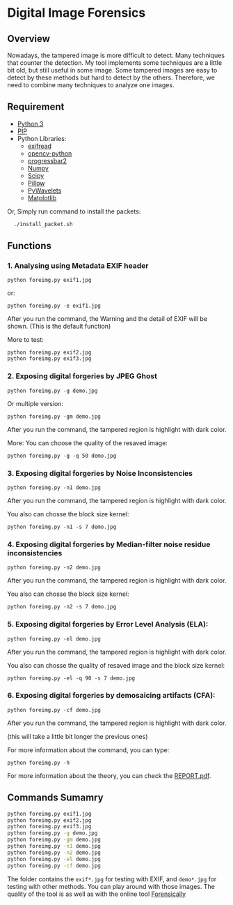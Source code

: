 # Digital Image Forensics

## Overview
Nowadays, the tampered image is more difficult to detect. Many techniques that counter the detection. My tool implements some techniques are a little bit old, but still useful in some image. Some tampered images are easy to detect by these methods but hard to detect by the others. Therefore, we need to combine many techniques to analyze one images.

## Requirement
* [Python 3](https://www.python.org/)
* [PIP](https://pip.pypa.io/en/stable/installing/)
* Python Libraries:
  * [exifread](https://pypi.org/project/ExifRead/)
  * [opencv-python](https://pypi.org/project/opencv-python/)
  * [progressbar2](https://pypi.org/project/progressbar2/)
  * [Numpy](http://www.numpy.org/)
  * [Scipy](https://www.scipy.org/install.html)
  * [Pillow](https://pillow.readthedocs.io/en/5.1.x/installation.html)
  * [PyWavelets](http://pywavelets.readthedocs.io/en/latest/)
  * [Matplotlib](https://matplotlib.org/users/installing.html)

Or, Simply run command to install the packets:
```bash
  ./install_packet.sh
```
 
## Functions
### 1. Analysing using Metadata EXIF header
```
python foreimg.py exif1.jpg
```
or:
```
python foreimg.py -e exif1.jpg
```

After you run the command, the Warning and the detail of EXIF will be shown.
(This is the default function)

More to test:
```
python foreimg.py exif2.jpg
python foreimg.py exif3.jpg
```

### 2. Exposing digital forgeries by JPEG Ghost
```
python foreimg.py -g demo.jpg
```

Or multiple version:

```
python foreimg.py -gm demo.jpg
```

After you run the command, the tampered region is highlight with dark color.

More:
You can choose the quality of the resaved image:

```
python foreimg.py -g -q 50 demo.jpg
```

### 3. Exposing digital forgeries by Noise Inconsistencies
```
python foreimg.py -n1 demo.jpg
```
After you run the command, the tampered region is highlight with dark color.

You also can chosse the block size kernel:

```
python foreimg.py -n1 -s 7 demo.jpg
```

### 4. Exposing digital forgeries by Median-filter noise residue inconsistencies
```
python foreimg.py -n2 demo.jpg
```
After you run the command, the tampered region is highlight with dark color.

You also can chosse the block size kernel:

```
python foreimg.py -n2 -s 7 demo.jpg
```

### 5. Exposing digital forgeries by Error Level Analysis (ELA):
```
python foreimg.py -el demo.jpg
```
After you run the command, the tampered region is highlight with dark color.

You also can chosse the quality of resaved image and the block size kernel:

```
python foreimg.py -el -q 90 -s 7 demo.jpg
```

### 6. Exposing digital forgeries by demosaicing artifacts (CFA):
```
python foreimg.py -cf demo.jpg
```
After you run the command, the tampered region is highlight with dark color.

(this will take a little bit longer the previous ones)


For more information about the command, you can type:

```
python foreimg.py -h
```

For more information about the theory, you can check the [REPORT.pdf](https://github.com/anhduy41294/imageforensics/blob/master/REPORT.pdf).

## Commands Sumamry

```bash
python foreimg.py exif1.jpg
python foreimg.py exif2.jpg
python foreimg.py exif3.jpg
python foreimg.py -g demo.jpg
python foreimg.py -gm demo.jpg
python foreimg.py -n1 demo.jpg
python foreimg.py -n2 demo.jpg
python foreimg.py -el demo.jpg
python foreimg.py -cf demo.jpg
```

The folder contains the `exif*.jpg` for testing with EXIF, and `demo*.jpg` for testing with other methods. You can play around with those images. The quality of the tool is as well as with the online tool [Forensically](https://29a.ch/photo-forensics/#forensic-magnifier)
